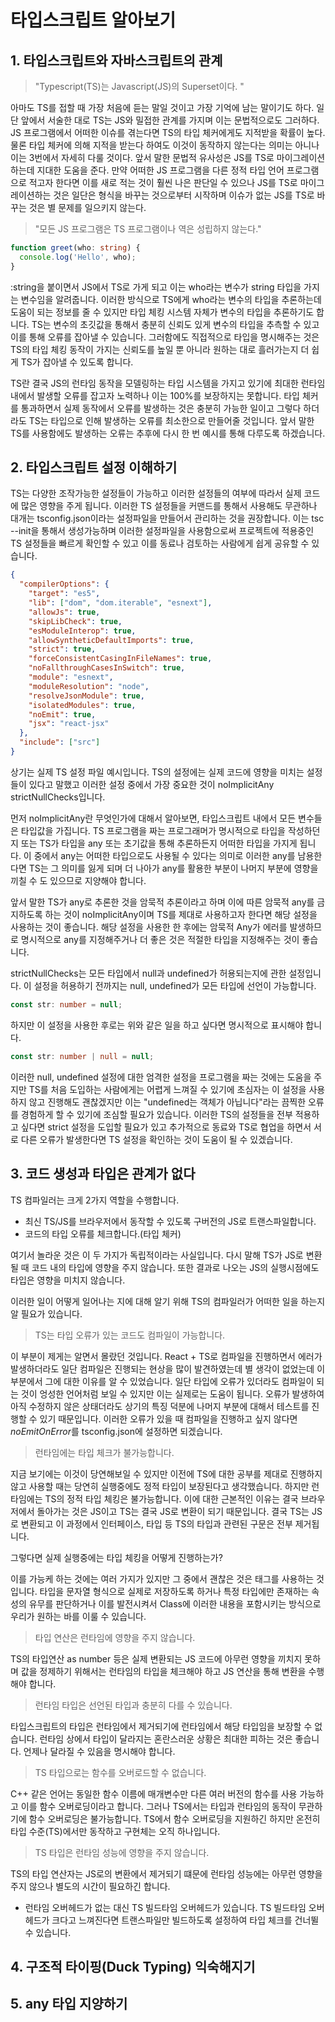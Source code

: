# 타입스크립트 알아보기

## 1. 타입스크립트와 자바스크립트의 관계

> "Typescript(TS)는 Javascript(JS)의 Superset이다. "

아마도 TS를 접할 때 가장 처음에 듣는 말일 것이고 가장 기억에 남는 말이기도 하다. 일단 앞에서 서술한 대로 TS는 JS와 밀접한 관계를 가지며 이는 문법적으로도 그러하다. JS 프로그램에서 어떠한 이슈를 겪는다면 TS의 타입 체커에게도 지적받을 확률이 높다. 물론 타입 체커에 의해 지적을 받는다 하여도 이것이 동작하지 않는다는 의미는 아니나 이는 3번에서 자세히 다룰 것이다. 앞서 말한 문법적 유사성은 JS를 TS로 마이그레이션하는데 지대한 도움을 준다. 만약 어떠한 JS 프로그램을 다른 정적 타입 언어 프로그램으로 적고자 한다면 이를 새로 적는 것이 훨씬 나은 판단일 수 있으나 JS를 TS로 마이그레이션하는 것은 일단은 형식을 바꾸는 것으로부터 시작하며 이슈가 없는 JS를 TS로 바꾸는 것은 별 문제를 일으키지 않는다.

> "모든 JS 프로그램은 TS 프로그램이나 역은 성립하지 않는다."

```typescript
function greet(who: string) {
  console.log('Hello', who);
}
```

:string을 붙이면서 JS에서 TS로 가게 되고 이는 who라는 변수가 string 타입을 가지는 변수임을 알려줍니다. 이러한 방식으로 TS에게 who라는 변수의 타입을 추론하는데 도움이 되는 정보를 줄 수 있지만 타입 체킹 시스템 자체가 변수의 타입을 추론하기도 합니다. TS는 변수의 초깃값을 통해서 충분히 신뢰도 있게 변수의 타입을 추측할 수 있고 이를 통해 오류를 잡아낼 수 있습니다. 그러함에도 직접적으로 타입을 명시해주는 것은 TS의 타입 체킹 동작이 가지는 신뢰도를 높일 뿐 아니라 원하는 대로 흘러가는지 더 쉽게 TS가 잡아낼 수 있도록 합니다.

TS란 결국 JS의 런타임 동작을 모델링하는 타입 시스템을 가지고 있기에 최대한 런타임 내에서 발생할 오류를 잡고자 노력하나 이는 100%를 보장하지는 못합니다. 타입 체커를 통과하면서 실제 동작에서 오류를 발생하는 것은 충분히 가능한 일이고 그렇다 하더라도 TS는 타입으로 인해 발생하는 오류를 최소한으로 만들어줄 것입니다. 앞서 말한 TS를 사용함에도 발생하는 오류는 추후에 다시 한 번 예시를 통해 다루도록 하겠습니다.

## 2. 타입스크립트 설정 이해하기

TS는 다양한 조작가능한 설정들이 가능하고 이러한 설정들의 여부에 따라서 실제 코드에 많은 영향을 주게 됩니다. 이러한 TS 설정들을 커맨드를 통해서 사용해도 무관하나 대개는 tsconfig.json이라는 설정파일을 만들어서 관리하는 것을 권장합니다. 이는 tsc --init을 통해서 생성가능하며 이러한 설정파일을 사용함으로써 프로젝트에 적용중인 TS 설정들을 빠르게 확인할 수 있고 이를 동료나 검토하는 사람에게 쉽게 공유할 수 있습니다.

```json
{
  "compilerOptions": {
    "target": "es5",
    "lib": ["dom", "dom.iterable", "esnext"],
    "allowJs": true,
    "skipLibCheck": true,
    "esModuleInterop": true,
    "allowSyntheticDefaultImports": true,
    "strict": true,
    "forceConsistentCasingInFileNames": true,
    "noFallthroughCasesInSwitch": true,
    "module": "esnext",
    "moduleResolution": "node",
    "resolveJsonModule": true,
    "isolatedModules": true,
    "noEmit": true,
    "jsx": "react-jsx"
  },
  "include": ["src"]
}
```

상기는 실제 TS 설정 파일 예시입니다. TS의 설정에는 실제 코드에 영향을 미치는 설정들이 있다고 말했고 이러한 설정 중에서 가장 중요한 것이 noImplicitAny strictNullChecks입니다.

먼저 noImplicitAny란 무엇인가에 대해서 알아보면, 타입스크립트 내에서 모든 변수들은 타입값을 가집니다. TS 프로그램을 짜는 프로그래머가 명시적으로 타입을 작성하던지 또는 TS가 타입을 any 또는 초기값을 통해 추론하든지 어떠한 타입을 가지게 됩니다. 이 중에서 any는 어떠한 타입으로도 사용될 수 있다는 의미로 이러한 any를 남용한다면 TS는 그 의미를 잃게 되며 더 나아가 any를 활용한 부분이 나머지 부분에 영향을 끼칠 수 도 있으므로 지양해야 합니다.

앞서 말한 TS가 any로 추론한 것을 암묵적 추론이라고 하며 이에 따른 암묵적 any를 금지하도록 하는 것이 noImplicitAny이며 TS를 제대로 사용하고자 한다면 해당 설정을 사용하는 것이 좋습니다. 해당 설정을 사용한 한 후에는 암묵적 Any가 에러를 발생하므로 명시적으로 any를 지정해주거나 더 좋은 것은 적절한 타입을 지정해주는 것이 좋습니다.

strictNullChecks는 모든 타입에서 null과 undefined가 허용되는지에 관한 설정입니다. 이 설정을 허용하기 전까지는 null, undefined가 모든 타입에 선언이 가능합니다.

```typescript
const str: number = null;
```

하지만 이 설정을 사용한 후로는 위와 같은 일을 하고 싶다면 명시적으로 표시해야 합니다.

```typescript
const str: number | null = null;
```

이러한 null, undefined 설정에 대한 엄격한 설정을 프로그램을 짜는 것에는 도움을 주지만 TS를 처음 도입하는 사람에게는 어렵게 느껴질 수 있기에 초심자는 이 설정을 사용하지 않고 진행해도 괜찮겠지만 이는 "undefined는 객체가 아닙니다"라는 끔찍한 오류를 경험하게 할 수 있기에 조심할 필요가 있습니다. 이러한 TS의 설정들을 전부 적용하고 싶다면 strict 설정을 도입할 필요가 있고 추가적으로 동료와 TS로 협업을 하면서 서로 다른 오류가 발생한다면 TS 설정을 확인하는 것이 도움이 될 수 있겠습니다.

## 3. 코드 생성과 타입은 관계가 없다

TS 컴파일러는 크게 2가지 역할을 수행합니다.

- 최신 TS/JS를 브라우저에서 동작할 수 있도록 구버전의 JS로 트랜스파일합니다.
- 코드의 타입 오류를 체크합니다.(타입 체커)

여기서 놀라운 것은 이 두 가지가 독립적이라는 사실입니다. 다시 말해 TS가 JS로 변환될 때 코드 내의 타입에 영향을 주지 않습니다. 또한 결과로 나오는 JS의 실행시점에도 타입은 영향을 미치지 않습니다.

이러한 일이 어떻게 일어나는 지에 대해 알기 위해 TS의 컴파일러가 어떠한 일을 하는지 알 필요가 있습니다.

> TS는 타입 오류가 있는 코드도 컴파일이 가능합니다.

이 부분이 제게는 알면서 몰랐던 것입니다. React + TS로 컴파일을 진행하면서 에러가 발생하더라도 일단 컴파일은 진행되는 현상을 많이 발견하였는데 별 생각이 없었는데 이 부분에서 그에 대한 이유를 알 수 있었습니다. 일단 타입에 오류가 있더라도 컴파일이 되는 것이 엉성한 언어처럼 보일 수 있지만 이는 실제로는 도움이 됩니다. 오류가 발생하여 아직 수정하지 않은 상태더라도 상기의 특징 덕분에 나머지 부분에 대해서 테스트를 진행할 수 있기 때문입니다. 이러한 오류가 있을 때 컴파일을 진행하고 싶지 않다면 *noEmitOnError*를 tsconfig.json에 설정하면 되겠습니다.

> 런타임에는 타입 체크가 불가능합니다.

지금 보기에는 이것이 당연해보일 수 있지만 이전에 TS에 대한 공부를 제대로 진행하지 않고 사용할 때는 당연히 실행중에도 정적 타입이 보장된다고 생각했습니다. 하지만 런타임에는 TS의 정적 타입 체킹은 불가능합니다. 이에 대한 근본적인 이유는 결국 브라우저에서 돌아가는 것은 JS이고 TS는 결국 JS로 변환이 되기 때문입니다. 결국 TS는 JS로 변환되고 이 과정에서 인터페이스, 타입 등 TS의 타입과 관련된 구문은 전부 제거됩니다.

그렇다면 실제 실행중에는 타입 체킹을 어떻게 진행하는가?

이를 가능케 하는 것에는 여러 가지가 있지만 그 중에서 괜찮은 것은 태그를 사용하는 것입니다. 타입을 문자열 형식으로 실제로 저장하도록 하거나 특정 타입에만 존재하는 속성의 유무를 판단하거나 이를 발전시켜서 Class에 이러한 내용을 포함시키는 방식으로 우리가 원하는 바를 이룰 수 있습니다.

> 타입 연산은 런타임에 영향을 주지 않습니다.

TS의 타입연산 as number 등은 실제 변환되는 JS 코드에 아무런 영향을 끼치지 못하며 값을 정제하기 위해서는 런타임의 타입을 체크해야 하고 JS 연산을 통해 변환을 수행해야 합니다.

> 런타임 타입은 선언된 타입과 충분히 다를 수 있습니다.

타입스크립트의 타입은 런타임에서 제거되기에 런타임에서 해당 타입임을 보장할 수 없습니다. 런타임 상에서 타입이 달라지는 혼란스러운 상황은 최대한 피하는 것은 좋습니다. 언제나 달라질 수 있음을 명시해야 합니다.

> TS 타입으로는 함수를 오버로드할 수 없습니다.

C++ 같은 언어는 동일한 함수 이름에 매개변수만 다른 여러 버전의 함수를 사용 가능하고 이를 함수 오버로딩이라고 합니다. 그러나 TS에서는 타입과 런타임의 동작이 무관하기에 함수 오버로딩은 불가능합니다. TS에서 함수 오버로딩을 지원하긴 하지만 온전히 타입 수준(TS)에서만 동작하고 구현체는 오직 하나입니다.

> TS 타입은 런타임 성능에 영향을 주지 않습니다.

TS의 타입 연산자는 JS로의 변환에서 제거되기 떄문에 런타임 성능에는 아무런 영향을 주지 않으나 별도의 시간이 필요하긴 합니다.

- 런타임 오버헤드가 없는 대신 TS 빌드타임 오버헤드가 있습니다. TS 빌드타임 오버헤드가 크다고 느껴진다면 트랜스파일만 빌드하도록 설정하여 타입 체크를 건너뛸 수 있습니다.

## 4. 구조적 타이핑(Duck Typing) 익숙해지기

## 5. any 타입 지양하기

